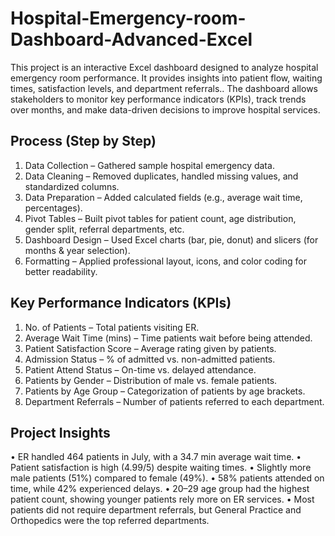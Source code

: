# Hospital-Emergency-room-Dashboard-Advanced-Excel
This project is an interactive Excel dashboard designed to analyze hospital emergency room performance. It provides insights into patient flow, waiting times, satisfaction levels, and department referrals.. The dashboard allows stakeholders to monitor key performance indicators (KPIs), track trends over months, and make data-driven decisions to improve hospital services.

## Process (Step by Step)
1.	Data Collection – Gathered sample hospital emergency data.
2.	Data Cleaning – Removed duplicates, handled missing values, and standardized columns.
3.	Data Preparation – Added calculated fields (e.g., average wait time, percentages).
4.	Pivot Tables – Built pivot tables for patient count, age distribution, gender split, referral departments, etc.
5.	Dashboard Design – Used Excel charts (bar, pie, donut) and slicers (for months & year selection).
6.	Formatting – Applied professional layout, icons, and color coding for better readability.

## Key Performance Indicators (KPIs)
1.	No. of Patients – Total patients visiting ER.
2.	Average Wait Time (mins) – Time patients wait before being attended.
3.	Patient Satisfaction Score – Average rating given by patients.
4.	Admission Status – % of admitted vs. non-admitted patients.
5.	Patient Attend Status – On-time vs. delayed attendance.
6.	Patients by Gender – Distribution of male vs. female patients.
7.	Patients by Age Group – Categorization of patients by age brackets.
8.	Department Referrals – Number of patients referred to each department.
 
## Project Insights
•	ER handled 464 patients in July, with a 34.7 min average wait time.
•	Patient satisfaction is high (4.99/5) despite waiting times.
•	Slightly more male patients (51%) compared to female (49%).
•	58% patients attended on time, while 42% experienced delays.
•	20–29 age group had the highest patient count, showing younger patients rely more on ER services.
•	Most patients did not require department referrals, but General Practice and Orthopedics were the top referred departments.
